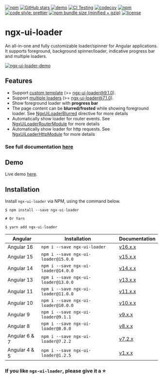 [![npm](https://img.shields.io/npm/v/ngx-ui-loader)](https://www.npmjs.com/package/ngx-ui-loader)
[![GitHub stars](https://img.shields.io/github/stars/t-ho/ngx-ui-loader?color=00bcd4)](https://github.com/t-ho/ngx-ui-loader/stargazers)
[![demo](https://img.shields.io/badge/demo-StackBlitz-blueviolet.svg)](https://stackblitz.com/edit/ngx-ui-loader)
[![CI Testing](https://github.com/t-ho/ngx-ui-loader/workflows/CI%20Testing/badge.svg)](https://github.com/t-ho/ngx-ui-loader/actions)
[![codecov](https://codecov.io/gh/t-ho/ngx-ui-loader/branch/master/graph/badge.svg)](https://codecov.io/gh/t-ho/ngx-ui-loader)
[![npm](https://img.shields.io/npm/dw/ngx-ui-loader.svg)](https://www.npmjs.com/package/ngx-ui-loader)
[![code style: prettier](https://img.shields.io/badge/code_style-prettier-ff69b4.svg)](https://github.com/prettier/prettier)
[![npm bundle size (minified + gzip)](https://img.shields.io/bundlephobia/minzip/ngx-ui-loader.svg)](https://bundlephobia.com/result?p=ngx-ui-loader)
[![license](https://img.shields.io/npm/l/ngx-ui-loader.svg)](https://github.com/t-ho/ngx-ui-loader/wiki/License)

# ngx-ui-loader

An all-in-one and fully customizable loader/spinner for Angular applications. It supports foreground, background spinner/loader, indicative progress bar and multiple loaders.

[![ngx-ui-loader-demo](https://raw.githubusercontent.com/t-ho/ngx-ui-loader/master/src/assets/multi-loaders.gif)](https://tdev.app/ngx-ui-loader/demo)

## Features

- Support [custom template](https://tdev.app/ngx-ui-loader#custom-template) (>= ngx-ui-loader@9.1.0).
- Support [multiple loaders](https://tdev.app/ngx-ui-loader#multiple-loaders) (>= ngx-ui-loader@7.1.0).
- Show foreground loader with **progress bar**
- The page content can be **blurred/frosted** while showing foreground loader. See [NgxUiLoaderBlurred](https://tdev.app/ngx-ui-loader#ngxuiloaderblurred-directive) directive for more details
- Automatically show loader for router events. See [NgxUiLoaderRouterModule](https://tdev.app/ngx-ui-loader#automatically-show-loader-for-router-events) for more details
- Automatically show loader for http requests. See [NgxUiLoaderHttpModule](https://tdev.app/ngx-ui-loader#automatically-show-loader-for-http-requests) for more details

### See full documentation [here](https://tdev.app/ngx-ui-loader)

## Demo

Live demo [here](https://tdev.app/ngx-ui-loader/demo).

## Installation

Install `ngx-ui-loader` via NPM, using the command below.

```shell
$ npm install --save ngx-ui-loader

# Or Yarn

$ yarn add ngx-ui-loader
```

| Angular       | Installation                        | Documentation                                                         |
| ------------- | ----------------------------------- | --------------------------------------------------------------------- |
| Angular 16    | `npm i --save ngx-ui-loader`        | [v16.x.x](https://tdev.app/ngx-ui-loader)                             |
| Angular 15    | `npm i --save ngx-ui-loader@15.0.0` | [v15.x.x](https://tdev.app/ngx-ui-loader)                             |
| Angular 14    | `npm i --save ngx-ui-loader@14.0.0` | [v14.x.x](https://tdev.app/ngx-ui-loader)                             |
| Angular 13    | `npm i --save ngx-ui-loader@13.0.0` | [v13.x.x](https://tdev.app/ngx-ui-loader)                             |
| Angular 11    | `npm i --save ngx-ui-loader@11.0.0` | [v11.x.x](https://tdev.app/ngx-ui-loader)                             |
| Angular 10    | `npm i --save ngx-ui-loader@10.0.0` | [v10.x.x](https://tdev.app/ngx-ui-loader)                             |
| Angular 9     | `npm i --save ngx-ui-loader@9.1.1`  | [v9.x.x](https://tdev.app/ngx-ui-loader)                              |
| Angular 8     | `npm i --save ngx-ui-loader@8.0.0`  | [v8.x.x](https://tdev.app/ngx-ui-loader)                              |
| Angular 6 & 7 | `npm i --save ngx-ui-loader@7.2.2`  | [v7.2.x](https://github.com/t-ho/ngx-ui-loader/blob/v7.x.x/README.md) |
| Angular 4 & 5 | `npm i --save ngx-ui-loader@1.2.5`  | [v1.x.x](https://github.com/t-ho/ngx-ui-loader/blob/v1.x.x/README.md) |

### If you like `ngx-ui-loader`, please give it a :star:
